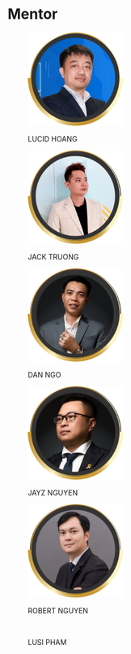 # Mentor

<figure><img src="../.gitbook/assets/Lucid Hoang.png" alt="" width="188"><figcaption><p>LUCID HOANG</p></figcaption></figure>

<figure><img src="../.gitbook/assets/Jack Truong.png" alt="" width="188"><figcaption><p>JACK TRUONG</p></figcaption></figure>

<figure><img src="../.gitbook/assets/Dan Ngo.png" alt="" width="188"><figcaption><p>DAN NGO</p></figcaption></figure>

<figure><img src="../.gitbook/assets/Jayz nguyen.png" alt="" width="188"><figcaption><p>JAYZ NGUYEN</p></figcaption></figure>

<figure><img src="../.gitbook/assets/Robert Nguyen.png" alt="" width="188"><figcaption><p>ROBERT NGUYEN</p></figcaption></figure>

<figure><img src="../.gitbook/assets/Lusi Pham.png" alt="" width="188"><figcaption><p>LUSI PHAM</p></figcaption></figure>
